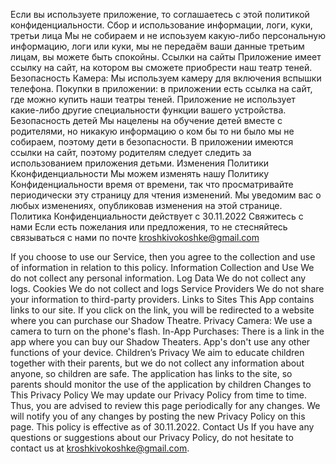 Если вы используете приложение, то соглашаетесь с этой политикой конфиденциальности.
Сбор и использование информации, логи, куки, третьи лица
Мы не собираем и не испоьзуем какую-либо персональную информацию, логи или куки, мы не передаём ваши данные третьим лицам, вы можете быть спокойны.
Ссылки на сайты
Приложение имеет ссылку на сайт, на котором вы сможете приобрести наш театр теней.
Безопасность
Камера: Мы используем камеру для включения вспышки телефона.
Покупки в приложении: в приложении есть ссылка на сайт, где можно купить наши театры теней.
Приложение не использует какие-либо другие специальности функции вашего устройства.
Безопасность детей
Мы нацелены на обучение детей вместе с родителями, но никакую информацию о ком бы то ни было мы не собираем, поэтому дети в безопасности. В приложении имеются ссылки на сайт, поэтому родителям следует следить за использованием приложения детьми.
Изменения Политики Кконфиденциальности
Мы можем изменять нашу Политику Конфиденциальности время от времени, так что просматривайте периодически эту страницу для чтения изменений. Мы уведомим вас о любых изменениях, опубликовав изменения на этой странице.
Политика Конфиденциальности действует с 30.11.2022
Свяжитесь с нами
Если есть пожелания или предложения, то не стесняйтесь связываться с нами по почте kroshkivokoshke@gmail.com



If you choose to use our Service, then you agree to the collection and use of information in relation to this policy. 
Information Collection and Use
We do not collect any personal information.
Log Data
We do not collect any logs.
Cookies
We do not collect and logs
Service Providers
We do not share your information to third-party providers.
Links to Sites
This App contains links to our site. If you click on the link, you will be redirected to a website where you can purchase our Shadow Theatre. 
Privacy
Camera: We use a camera to turn on the phone's flash.
In-App Purchases: There is a link in the app where you can buy our Shadow Theaters.
App's don't use any other functions of your device.
Children’s Privacy
We aim to educate children together with their parents, but we do not collect any information about anyone, so children are safe. The application has links to the site, so parents should monitor the use of the application by children
Changes to This Privacy Policy
We may update our Privacy Policy from time to time. Thus, you are advised to review this page periodically for any changes. We will notify you of any changes by posting the new Privacy Policy on this page.
This policy is effective as of 30.11.2022.
Contact Us
If you have any questions or suggestions about our Privacy Policy, do not hesitate to contact us at kroshkivokoshke@gmail.com.
